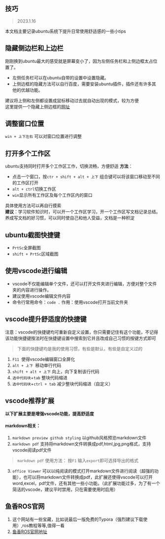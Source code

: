 ## 技巧
> 2023.1.16  

本文档主要记录ubuntu系统下提升日常使用舒适感的一些小tips

## 隐藏侧边栏和上边栏  
刚刚换到ubuntu最大的感受就是屏幕变小了，因为左侧任务栏和上侧边框太占位置了。  
- 左侧任务栏可以在ubuntu自带的设置中设置隐藏。  
- 上侧边框的隐藏方法可以自行百度，需要安装ubuntu插件，插件还有许多其他的优越功能。  

建议将上侧和左侧都设置成鼠标移动过去就自动出现的模式，较为方便  
这里提供一个隐藏上侧边框的[网址](https://blog.csdn.net/qq_40767523/article/details/126762638#:~:text=%E4%BE%A7%E8%BE%B9%E6%A0%8F%E9%9A%90%E8%97%8F%20%E5%9C%A8%20%E8%AE%BE%E7%BD%AE,%E4%B8%AD%E6%89%BE%E5%88%B0%20%E5%A4%96%E8%A7%82%20%EF%BC%8C%E9%80%89%E4%B8%AD%20%E8%87%AA%E5%8A%A8%E9%9A%90%E8%97%8FDock%2C%E5%8D%B3%E8%AE%BE%E7%BD%AE%E6%88%90%E5%8A%9F%EF%BC%8C%E5%BD%93%E6%89%93%E5%BC%80%E7%9A%84%E8%BD%AF%E4%BB%B6%E7%AA%97%E5%8F%A3%E9%9D%A0%E8%BF%91%E4%BE%A7%E8%BE%B9%E6%A0%8F%E6%88%96%E5%85%A8%E5%B1%8F%E6%97%B6%EF%BC%8C%E4%BE%A7%E8%BE%B9%E6%A0%8F%E4%BC%9A%E8%87%AA%E5%8A%A8%E9%9A%90%E8%97%8F%E3%80%82)
## 调整窗口位置
`win + 上下左右` 可以对窗口位置进行调整
## 打开多个工作区
ubuntu支持同时打开多个工作区工作，切换流畅，方便舒适
**方法**：
- 点击一个窗口，按`ctr + shift + alt + 上下` 组合键可以将该窗口移动至不同的工作区打开  
- `alt + ctrl`切换工作区
- `win`显示所有工作区及每个工作区内的窗口

具体使用方法可以再自行摸索  
**建议**：学习软件知识时，可以开一个工作区学习，开一个工作区写文档记录总结。养成写文档的好习惯，可以同时使自己和他人受益，文档是一种积淀

## ubuntu截图快捷键
- `PrtSc`全屏截图
- `shift + PrtSc`区域截图
## 使用vscode进行编辑
- vscode不仅能编辑单个文件，还可以打开文件夹进行编辑，方便对整个文件夹的内容进行操作。  
- 建议使用vscode编辑文件内容  
- 命令行常用命令：`code .` 作用：使用vscode打开当前文件夹

## vscode提升舒适度的快捷键

注意：vscode的快捷键均可重新自定义设置，你只需要记住有这个功能，不记得该功能快捷键按法时在快捷键设置中搜索到它并且改成自己习惯的按键方式即可
> 下面的快捷键均是我的使用习惯，有些是默认，有些是自定义过的
1. `F11 `使得vscode编辑窗口全屏化
2. `alt + 上下 `移动单行代码
3. `shift + alt + 上下` 向上，向下复制该行代码
4. `选中代码块`+`tab` 整块代码缩进
4. `选中代码块`+`ctrl + tab` 减少整块代码缩进（自定义）

## vscode推荐扩展
**以下扩展主要是增强vscode功能，提高舒适度**
#### markdown相关：
1. `markdown preview github styling` 以github风格预览markdown文件
2. `markdown pdf` 支持将markdown文件转换成pdf,html,jpg,png格式，支持vscode阅读pdf文件  
> `markdown pdf` 使用方法： 按`F1` 输入`export`即可选择导出的格式
3. `office Viewer` 可以以纯阅读的模式打开markdown文件进行阅读（超强的功能），也可以将markdown文件转换成pdf，此扩展还使得vscode可以打开word,excel，pdf文件，还有其他一些小功能。（此扩展功能过多，为了有一个简洁的vscode，建议平时禁用，只在需要使用时启用）

## 鱼香ROS官网
1. 这个网站有一些宝藏，比如说最后一版免费的Typora（强烈建议下载使用）,ros教程等等,值得一看
2. [鱼香ROS官网地址](http://fishros.com)

